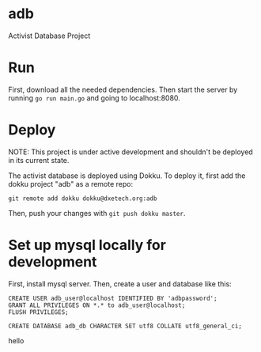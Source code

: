 # adb
Activist Database Project

# Run

First, download all the needed dependencies. Then start the server by running `go run main.go` and going to localhost:8080.

# Deploy

NOTE: This project is under active development and shouldn't be deployed in its current state.

The activist database is deployed using Dokku. To deploy it, first add the dokku project "adb" as a remote repo:

```
git remote add dokku dokku@dxetech.org:adb
```

Then, push your changes with `git push dokku master`.

# Set up mysql locally for development

First, install mysql server. Then, create a user and database like this:

```
CREATE USER adb_user@localhost IDENTIFIED BY 'adbpassword';
GRANT ALL PRIVILEGES ON *.* to adb_user@localhost;
FLUSH PRIVILEGES;

CREATE DATABASE adb_db CHARACTER SET utf8 COLLATE utf8_general_ci;
```
hello
